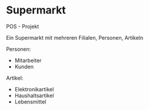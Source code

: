# Supermarkt

POS - Projekt

Ein Supermarkt mit mehreren Filialen, Personen, Artikeln

Personen:
  - Mitarbeiter
  - Kunden

Artikel:
  - Elektronikartikel
  - Haushaltsartikel
  - Lebensmittel
